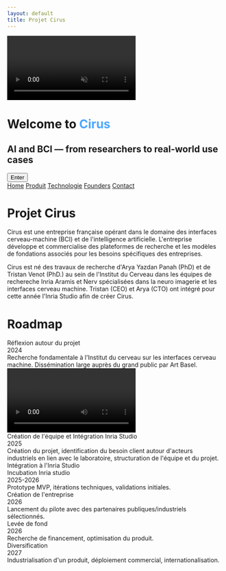 ```yaml
---
layout: default
title: Projet Cirus
---
```


<!-- Intro Section -->
<div id="intro" class="intro-section">
  <video autoplay muted loop playsinline id="bg-video" class="fade-video">
  <source src="{{ site.baseurl }}/assets/video/neurons.mp4" type="video/mp4">
  </video>
  <div class="intro-overlay">
    <h1>Welcome to <span style="color:#4da6ff">Cirus</span></h1>
    <h2>AI and BCI — from researchers to real-world use cases</h2>
    <button onclick="scrollToMain()">Enter</button>
  </div>
</div>


<div class="background" style="background-image: url('{{ site.baseurl }}/assets/images/face2.jpg');">
  <div class="nav-links">
    <a href="{{ site.baseurl }}">Home</a>
    <a href="{{ site.baseurl }}/about.html">Produit</a>
    <a href="{{ site.baseurl }}/projects.html">Technologie</a>
    <a href="{{ site.baseurl }}/gallery.html">Founders</a>
    <a href="{{ site.baseurl }}/contact.html">Contact</a>
  </div>
  <h1>Projet Cirus</h1>
  <p>Cirus est une entreprise française opérant dans le domaine des interfaces cerveau-machine (BCI) et de l'intelligence artificielle. L'entreprise développe et commercialise des plateformes de recherche et les modèles de fondations associés pour les besoins spécifiques des entreprises.
</p>
<p>
    Cirus est né des travaux de recherche d'Arya Yazdan Panah (PhD) et de Tristan Venot (PhD.) au sein de l'Institut du Cerveau dans les équipes de rechereche Inria Aramis et Nerv spécialisées dans la neuro imagerie et les interfaces cerveau machine. Tristan (CEO) et Arya (CTO) ont intégré pour cette année l'Inria Studio afin de créer Cirus.</p>
  <h1>Roadmap</h1>
<div class="tech-roadmap">
  <div class="timeline-line"></div>

  <div class="time-point left" style="top: 0%;">
    <div class="hover-container">
      <div class="circle">Réflexion autour du projet<br>2024</div>
      <div class="hover-text">
        Recherche fondamentale à l'Institut du cerveau sur les interfaces cerveau machine. Dissémination large auprès du grand public par Art Basel.
      </div>
      <div class="hover-video">
        <video src="{{ site.baseurl }}/assets/video/braccio_video.mp4" type="video/mp4" controls></video>
      </div>
    </div>
  </div>

  <div class="time-point right" style="top: 22%;">
    <div class="hover-container">
      <div class="circle">Création de l'équipe et Intégration Inria Studio<br>2025</div>
      <div class="hover-text">
        Création du projet, identification du besoin client autour d'acteurs industriels en lien avec le laboratoire, structuration de l'équipe et du projet. Intégration à l'Inria Studio
      </div>
    </div>
  </div>

  <div class="time-point left" style="top: 44%;">
    <div class="hover-container">
      <div class="circle">Incubation Inria studio<br>2025-2026</div>
      <div class="hover-text">
        Prototype MVP, itérations techniques, validations initiales.
      </div>
    </div>
  </div>

  <div class="time-point right" style="top: 66%;">
    <div class="hover-container">
      <div class="circle">Création de l'entreprise<br>2026</div>
      <div class="hover-text">
        Lancement du pilote avec des partenaires publiques/industriels sélectionnés.
      </div>
    </div>
  </div>

  <div class="time-point left" style="top: 88%;">
    <div class="hover-container">
      <div class="circle">Levée de fond<br>2026</div>
      <div class="hover-text">
        Recherche de financement, optimisation du produit.
      </div>
    </div>
  </div>

  <div class="time-point right" style="top: 110%;">
    <div class="hover-container">
      <div class="circle">Diversification<br>2027</div>
      <div class="hover-text">
        Industrialisation d'un produit, déploiement commercial, internationalisation.
      </div>
    </div>
  </div>
</div>


</div>


